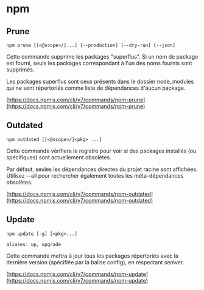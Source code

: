# npm

## Prune

```text
npm prune [[<@scope>/]...] [--production] [--dry-run] [--json]
```

Cette commande supprime les packages "superflus". Si un nom de package est fourni, seuls les packages correspondant à l'un des noms fournis sont supprimés.

Les packages superflus sont ceux présents dans le dossier node\_modules qui ne sont répertoriés comme liste de dépendances d'aucun package.

[https://docs.npmjs.com/cli/v7/commands/npm-prune](https://docs.npmjs.com/cli/v7/commands/npm-prune)

## Outdated

```text
npm outdated [[<@scope>/]<pkg> ...]
```

Cette commande vérifiera le registre pour voir si des packages installés \(ou spécifiques\) sont actuellement obsolètes.

Par défaut, seules les dépendances directes du projet racine sont affichées. Utilisez --all pour rechercher également toutes les méta-dépendances obsolètes.

[https://docs.npmjs.com/cli/v7/commands/npm-outdated](https://docs.npmjs.com/cli/v7/commands/npm-outdated)

## Update

```text
npm update [-g] [<pkg>...]

aliases: up, upgrade
```

Cette commande mettra à jour tous les packages répertoriés avec la dernière version \(spécifiée par la balise config\), en respectant semver.

[https://docs.npmjs.com/cli/v7/commands/npm-update](https://docs.npmjs.com/cli/v7/commands/npm-update)

## 

